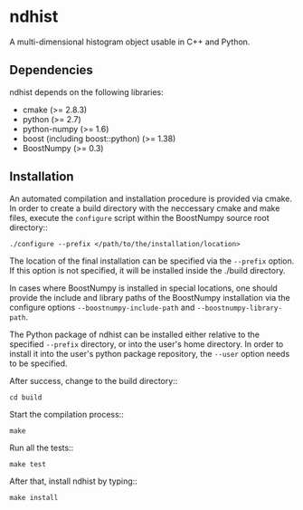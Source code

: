 ndhist
======

A multi-dimensional histogram object usable in C++ and Python.

Dependencies
------------

ndhist depends on the following libraries:

- cmake (>= 2.8.3)
- python (>= 2.7)
- python-numpy (>= 1.6)
- boost (including boost::python) (>= 1.38)
- BoostNumpy (>= 0.3)

Installation
------------

An automated compilation and installation procedure is provided via cmake.
In order to create a build directory with the neccessary cmake and make files,
execute the ``configure`` script within the BoostNumpy source root directory::

    ./configure --prefix </path/to/the/installation/location>

The location of the final installation can be specified via the ``--prefix``
option. If this option is not specified, it will be installed inside the ./build
directory.

In cases where BoostNumpy is installed in special locations, one should provide
the include and library paths of the BoostNumpy installation via the configure
options ``--boostnumpy-include-path`` and ``--boostnumpy-library-path``.

The Python package of ndhist can be installed either relative to the specified
``--prefix`` directory, or into the user's home directory. In order to install
it into the user's python package repository, the ``--user`` option needs to
be specified.

After success, change to the build directory::

    cd build

Start the compilation process::

    make

Run all the tests::

    make test

After that, install ndhist by typing::

    make install
